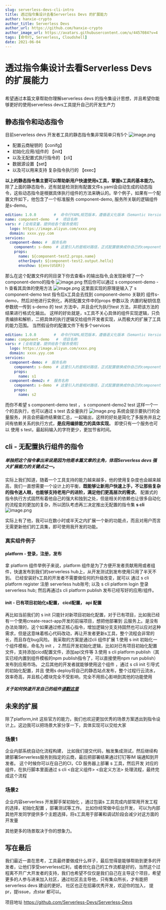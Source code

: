 ```yaml
---
slug: serverless-devs-cli-intro
title: 透过指令集设计去看Serverless Devs 的扩展能力
author: hanxie-crypto
author_title: Serverless Devs
author_url: https://github.com/hanxie-crypto
author_image_url: https://avatars.githubusercontent.com/u/4457084?v=4
tags: [命令行, Serverless, Cloudshell]
date: 2021-06-04
---
```

#  透过指令集设计去看Serverless Devs 的扩展能力
## 
希望通过本篇文章帮助你理解serverless devs 的指令集设计思想，并且希望你能够更好的使用serverless devs工具提升自己的开发生产力


## 静态指令和动态指令
目前serverless devs 开发者工具的静态指令集非常简单只有5个
![image.png](https://intranetproxy.alipay.com/skylark/lark/0/2021/png/13970/1622787931570-6bc376df-e4bc-4a2c-a5c8-df1fabf4ea34.png#clientId=ue380b034-bff6-4&from=paste&height=95&id=ub651dc36&margin=%5Bobject%20Object%5D&name=image.png&originHeight=190&originWidth=1224&originalType=binary&size=97993&status=done&style=none&taskId=u1f0500a8-c942-477f-bab7-c526c7ffec3&width=612)


+ 配置云商秘钥的【conifg】
+ 初始化应用/组件的 【init】
+ 以及无配置式执行指令的 【cli】
+ 数据源设置【set】 
+ 以及可以用来支持 复杂指令执行的 【exec】

**以上的静态指令集主要可以帮助新用户快速使用s工具，掌握s工具的基本能力。**
除了上面的静态指令，还有就是检测到有配置文件s.yaml会自动生成的动态指令，这些动态指令是根据具体执行组件的方法来确认的。举个例子，如果有一个配置文件如下，他包含了一个标准服务 component-demo,
服务所关联的逻辑组件是s-demo。
```yaml
edition: 1.0.0        #  命令行YAML规范版本，遵循语义化版本（Semantic Versioning）规范
name: component-demo   #  项目名称
vars: # [全局变量，提供给各个服务使用]
  logo: https://image.aliyun.com/xxxx.png
  domain: xxxx.yyy.com
services:
  component-demo: #  服务名称
    component: s-demo  # 这里引入的是相对路径，正式配置替换成你自己的component名称即可 
    props:
      name: ${component-test2.props.name}
      otherInput: ${component-test2.output.hello}
      envshow: ${env(USER)}
```
那么在这个配置文件的同目录下你去查看s 的输出指令,会发现新增了一个 component-demo的指令
![image.png](https://intranetproxy.alipay.com/skylark/lark/0/2021/png/13970/1622788342218-1d4c86a6-e3f3-4679-af94-ea901f2c5a93.png#clientId=ue380b034-bff6-4&from=paste&height=234&id=u5f9698c3&margin=%5Bobject%20Object%5D&name=image.png&originHeight=468&originWidth=1884&originalType=binary&size=242519&status=done&style=none&taskId=u0e388f94-f32b-4d71-b766-1ac1a35f42c&width=942)
然后你可以通过 s component-demo -h 查看其具体的使用方法
![image.png](https://intranetproxy.alipay.com/skylark/lark/0/2021/png/13970/1622788811202-d8f7f7c7-400b-4809-a020-e64f1fca9da7.png#clientId=ue380b034-bff6-4&from=paste&height=121&id=ud823ceee&margin=%5Bobject%20Object%5D&name=image.png&originHeight=242&originWidth=1250&originalType=binary&size=227446&status=done&style=none&taskId=u3304fd51-5125-4ebc-8f9d-1c7524f1c2d&width=625)
这里面实现的原理是输入了 s component-demo test 指令后s工具会去找到 component-demo 关联的 组件s-demo，然后对他进行实例化，再把配置文件中的props 参数以及 内置的秘钥信息参数统一传到  s-demo 的 test 方法中，并且会代为执行test 方法，并把该方法的结果进行格式化输出。
这样的好处就是，s工具不关心具体的组件实现逻辑，只负责编排和解析，二把具体的执行逻辑交给组件开发者实现，从而极大的扩展了工具的能力范围。
当然假设你的配置文件下有多个services
```yaml
edition: 1.0.0        #  命令行YAML规范版本，遵循语义化版本（Semantic Versioning）规范
name: component-demo   #  项目名称
vars: # [全局变量，提供给各个服务使用]
  logo: https://image.aliyun.com/xxxx.png
  domain: xxxx.yyy.com
services:
  component-demo: #  服务名称
    component: s-demo  # 这里引入的是相对路径，正式配置替换成你自己的component名称即可 
    props:
      name: s1
  component-demo2: #  服务名称
    component: s-demo  # 这里引入的是相对路径，正式配置替换成你自己的component名称即可 
    props:
      name: s2
```
而你不希望 s component-demo test  ， s component-demo2 test  这样一个一个的去执行，也可以通过
s test 去全量执行
![image.png](https://intranetproxy.alipay.com/skylark/lark/0/2021/png/13970/1622789389445-666be5b2-16be-4e66-be87-4724942a87ca.png#clientId=ue380b034-bff6-4&from=paste&height=131&id=u11561a55&margin=%5Bobject%20Object%5D&name=image.png&originHeight=262&originWidth=2250&originalType=binary&size=438340&status=done&style=none&taskId=u979ad809-adda-439f-9e84-5d3d665ad22&width=1125)
系统会提示要执行的全量服务，并且会把最终结果做汇总，一起输出，这样的好处是简化了多服务并且之间有依赖关系的执行方式，**是应用编排能力的具体实现**。
即使只有一个服务也可以 使用 s test，最起码输入的字符更少，更加节省时间。
## cli - 无配置执行组件的指令
##### 单独把这个指令拿出来说是因为他是本篇文章的主角，体现Serverless devs 强大扩展能力的关键点之一。
实际上我们知道，随着一个工具支持的能力越来越多，他的使用复杂度也会越来越高，我们一直想需要一个设计上的平衡，**既能够让新用户快速上手，不让那些复杂的指令迷人眼，也能够支持老用户的进阶，满足他们更高层次的需求**。
配置式的指令执行方式固然有着他自己的强大和独到之处，但是相关的依赖也让很多自动化的流程变的更加的复杂，所以团队考虑再三决定推出无配置的指令集 **s cli**
![image.png](https://intranetproxy.alipay.com/skylark/lark/0/2021/png/13970/1622790598634-d454a58b-6c12-46d7-99db-fac56ed6703a.png#clientId=ue380b034-bff6-4&from=paste&height=239&id=u86c479ff&margin=%5Bobject%20Object%5D&name=image.png&originHeight=478&originWidth=1768&originalType=binary&size=191300&status=done&style=none&taskId=u888a7e42-b775-4ed9-9a66-ce503aa1794&width=884)

实际上有了他，我可以在数小时或半天之内扩展一个新的功能点，而且对用户而言无需更新他们的工具集，即可使用我开发的功能。

### 真实组件例子
#### platform - 登录，注册，发布
拿 platform 组件举例子来说，platform 组件是为了方便开发者贡献用用或者组件，快速发布到我们的serverless hub上，从开发测试到发布使用只用了半天不到。
已经安装好s工具的开发者不需要做任何的升级改变，就可以
通过 s cli platform register 注册 serverless hub账号;
以及 s cli platform login 登录 serverless hub;
然后再通过s cli platform publish 发布已经写好的应用/组件。
#### init - 已有项目初始化s配置， cicd配置， api 配置
再比如当前我们的 s init 只能针对新项目初始化配置，对于已有项目，比如我已经有一个使用create-react-app开发的前端项目，想把他部署到 云服务上。是没有办法处理的，这个如果通过修正核心指令，增加逻辑分支支持固然也可以应对这种需求，但是这意味着核心代码改动，再让开发者更新s工具，整个流程会非常的长，而且存在bug风险。
我采取的方案是通过cli 组件扩展
1.使用 s init 初始化一个组件模板，命名为 init ，
2.然后开发初始化逻辑，比如对已有项目初始化配置文件，支持添加cicd配置文件，添加api文件等
3.使用 s cli platform publish（其实已经内置到组件模板的npm publish指令了，可以直接使用npm run publish） 发布到应用市场。
之后其他的开发者就能够使用这个组件 ，通过 s cli init 引导式的初始化配置，并且 使用s deploy将自己的静态站点发布，整个过程行云流水，效率奇高，并且核心模块完全不受影响，完全不用担心影响到其他的功能使用

##### 关于如何快速开发自己的组件[请戳这里](https://github.com/Serverless-Devs/Serverless-Devs/discussions/62)
## 未来的扩展
除了platform,init 这些官方的能力，我们也欢迎更加优秀的场景方案透出到指令设计上。这边我可以把场景大家分享一下，具体实现可以交给大家
### 场景1
企业内部系统自动化流程构建， 比如我们提交代码，触发集成测试，然后继续构建部署Serverless服务到指定的云商，最后把部署结果通过钉钉等IM 端通知到开发者。
这个时候你可以在自己的CI，CD 服务器上部署 s 工具，然后开发 对应的组件，在执行脚本里面通过 s cli <自定义组件> <自定义方法> 处理流程，最终完成这个流程
​

### 场景2
企业内容serverless 开发脚手架初始化 ，通过包装s 工具完成内部常用开发工程的选择，初始化配置 ，部署测试等工作。 比如你经常做中后台开发， 可以为内部其他开发同学提供多个主题选择，将s工具用于部署和调试阶段会减少对这方面的开发量
​

其他更多的场景取决于你的想象力。
## 写在最后
我们最近一直在思考，工具最终要做成什么样子，最后觉得是能够帮助到更多的开发者，让他们享受serverless红利，或者优化自己的工作流都是好的，当然这个过程离不开广大开发者的支持，我们也希望不仅仅是我们自己在主导这个项目，希望更多的人参与进来加入社区，通过社区去主导他，只有集众所长，才有能把serverless devs 建设的更好。
社区也正在招募优秀开发，欢迎你的加入， 提pr，提issue，点star 都可以。

项目地址 https://github.com/Serverless-Devs/Serverless-Devs



​

